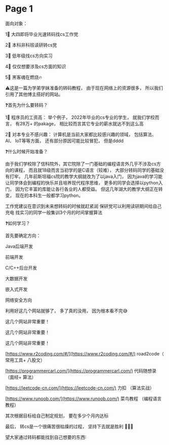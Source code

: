 # Page 1

面向对象： &#x20;

1⃣️ 大四即将毕业光速转码找cs工作党

2⃣️ 本科非科班读研转cs党

3⃣️ 低年级找cs方向实习

4⃣️ 仅仅想要涉及cs方面的知识

5⃣️ 黑客魂在燃烧🔥

⚠️这是一篇为学弟学妹准备的转码教程， 由于现在网络上的资源很多， 所以我们引用了其他博主搭好的网站。



❓首先为什么要转码？

1⃣️ 程序员的工资高： 举个例子， 2022年毕业的cs专业的学生， 就我们学校而言， 有28万+ 的pakage， 相比较而言其它专业的薪水就达不到这么高

2⃣️ 对本专业不感兴趣： 计算机是当前大家都比较感兴趣的领域， 包括算法、AI、 IoT等等方面， 还有部分原因可能比较冒犯， 但是dddd



❓什么时候开始准备？

由于我们学校除了信科院外，其它院除了一门基础的编程语言外几乎不涉及cs方向的课程， 而且就18级而言当初学的是C语言（较难）， 大部分转码同学的基础没有打牢。 几年前斯坦福cs院的教学大纲就改为了以java入门， 因为java的学习能让同学体会到编程的快乐并且培养现代程序思维， 更多的同学会选择以python入门， 因为它丰富的库能让各行各业的人都受益。 但这几年湖大的教学大纲正在转变， 现在的本科生一般都学习python。

工作党建议在意识到未来想转码的时候就赶紧润 保研党可以利用读研期间给自己充电 找实习的同学一般集训3个月的时间掌握算法



❓如何学习？

首先要确定方向：

Java后端开发

前端开发

C/C++后台开发

大数据开发

嵌入式开发

网络安全方向



利用好这几个网站就够了， 多了真的没用， 因为根本看不完😅

这几个网站非常重要！

&#x20;这几个网站非常重要！

这几个网站非常重要！

[https://www.r2coding.com/#/](https://www.r2coding.com/#/)    road2code（ 常用工具+ 八股文）

[https://programmercarl.com/](https://programmercarl.com/)    代码随想录 （面经+ 算法）

[https://leetcode-cn.com/](https://leetcode-cn.com/)    力扣 （算法实战）

[https://www.runoob.com/](https://www.runoob.com/)    菜鸟教程 （编程语言教程）

其次根据目标给自己制定规划， 要在多少个月内达标

最后， 转cs是一个很痛苦很枯燥的过程， 坚持下去就是胜利 🎉🎉🎉

望大家通过转码都能找到自己想要的东西❕ &#x20;
